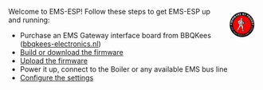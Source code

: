 <img style="margin: 10px 10px; float:right; width:10%" src="_media/logo/logo-proddy-fw.jpg" alt="EMS-ESP Logo"></img>

Welcome to EMS-ESP! Follow these steps to get EMS-ESP up and running:

- Purchase an EMS Gateway interface board from BBQKees ([bbqkees-electronics.nl](https://bbqkees-electronics.nl))
- [Build or download the firmware](Building-firmware)
- [Upload the firmware](Uploading-firmware)
- Power it up, connect to the Boiler or any available EMS bus line
- [Configure the settings](Configure-firmware)
